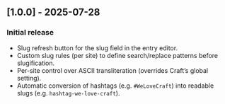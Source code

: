 ## [1.0.0] - 2025-07-28

### Initial release

- Slug refresh button for the slug field in the entry editor.
- Custom slug rules (per site) to define search/replace patterns before slugification.
- Per-site control over ASCII transliteration (overrides Craft’s global setting).
- Automatic conversion of hashtags (e.g. `#WeLoveCraft`) into readable slugs (e.g. `hashtag-we-love-craft`).